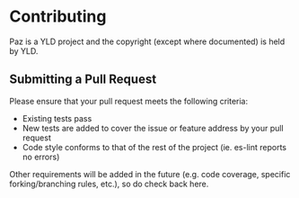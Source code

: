 # Contributing

Paz is a YLD project and the copyright (except where documented) is held by YLD.

## Submitting a Pull Request

Please ensure that your pull request meets the following criteria:

* Existing tests pass
* New tests are added to cover the issue or feature address by your pull request
* Code style conforms to that of the rest of the project (ie. es-lint reports no errors)

Other requirements will be added in the future (e.g. code coverage, specific forking/branching rules, etc.), so do check back here.
